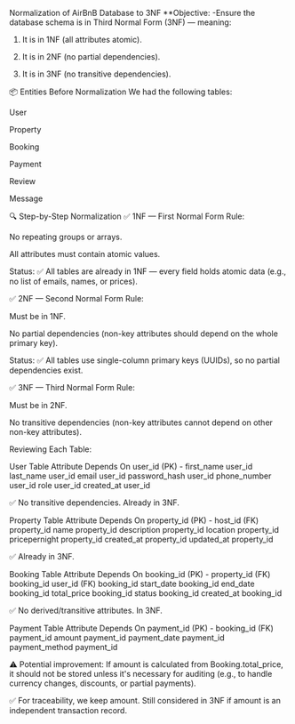 Normalization of AirBnB Database to 3NF
**Objective:
-Ensure the database schema is in Third Normal Form (3NF) — meaning:

1. It is in 1NF (all attributes atomic).

2. It is in 2NF (no partial dependencies).

3. It is in 3NF (no transitive dependencies).

📦 Entities Before Normalization
We had the following tables:

User

Property

Booking

Payment

Review

Message

🔍 Step-by-Step Normalization
✅ 1NF — First Normal Form
Rule:

No repeating groups or arrays.

All attributes must contain atomic values.

Status:
✅ All tables are already in 1NF — every field holds atomic data (e.g., no list of emails, names, or prices).

✅ 2NF — Second Normal Form
Rule:

Must be in 1NF.

No partial dependencies (non-key attributes should depend on the whole primary key).

Status:
✅ All tables use single-column primary keys (UUIDs), so no partial dependencies exist.

✅ 3NF — Third Normal Form
Rule:

Must be in 2NF.

No transitive dependencies (non-key attributes cannot depend on other non-key attributes).

Reviewing Each Table:

User Table
Attribute	Depends On
user_id (PK)	-
first_name	user_id
last_name	user_id
email	user_id
password_hash	user_id
phone_number	user_id
role	user_id
created_at	user_id

✅ No transitive dependencies. Already in 3NF.

Property Table
Attribute	Depends On
property_id (PK)	-
host_id (FK)	property_id
name	property_id
description	property_id
location	property_id
pricepernight	property_id
created_at	property_id
updated_at	property_id

✅ Already in 3NF.

Booking Table
Attribute	Depends On
booking_id (PK)	-
property_id (FK)	booking_id
user_id (FK)	booking_id
start_date	booking_id
end_date	booking_id
total_price	booking_id
status	booking_id
created_at	booking_id

✅ No derived/transitive attributes. In 3NF.

Payment Table
Attribute	Depends On
payment_id (PK)	-
booking_id (FK)	payment_id
amount	payment_id
payment_date	payment_id
payment_method	payment_id

⚠️ Potential improvement:
If amount is calculated from Booking.total_price, it should not be stored unless it's necessary for auditing (e.g., to handle currency changes, discounts, or partial payments).

✅ For traceability, we keep amount. Still considered in 3NF if amount is an independent transaction record.
